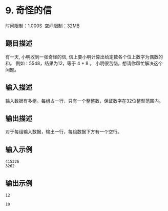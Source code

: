 # 9\. 奇怪的信

时间限制：1.000S  空间限制：32MB

## 题目描述

有一天, 小明收到一张奇怪的信, 信上要小明计算出给定数各个位上数字为偶数的和。
例如：5548，结果为12，等于 4 + 8 。
小明很苦恼，想请你帮忙解决这个问题。

## 输入描述

输入数据有多组。每组占一行，只有一个整整数，保证数字在32位整型范围内。

## 输出描述

对于每组输入数据，输出一行，每组数据下方有一个空行。

## 输入示例

```
415326
3262
```

## 输出示例

```
12

10

```
